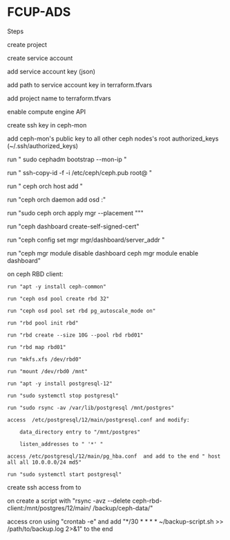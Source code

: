# FCUP-ADS

Steps

create project

create service account

add service account key (json)

add path to service account key in terraform.tfvars

add project name to terraform.tfvars

enable compute engine API

create ssh key in ceph-mon

add ceph-mon's public key to all other ceph nodes's root authorized_keys (~/.ssh/authorized_keys)

run " sudo cephadm bootstrap --mon-ip *<ceph-mon-internal-ip>* "

run " ssh-copy-id -f -i /etc/ceph/ceph.pub root@<ceph-node> "

run " ceph orch host add <ceph-node> <ceph-node-ip>"

run "ceph orch daemon add osd <ceph-osd-node>:<disk-path>" 

run "sudo ceph orch apply mgr --placement "<ceph-mgr-node>""

run "ceph dashboard create-self-signed-cert"

run "ceph config set mgr mgr/dashboard/server_addr <ceph-mgr-ip>"

run "ceph mgr module disable dashboard
     ceph mgr module enable dashboard"

on ceph RBD client:

    run "apt -y install ceph-common"

    run "ceph osd pool create rbd 32"

    run "ceph osd pool set rbd pg_autoscale_mode on"

    run "rbd pool init rbd"

    run "rbd create --size 10G --pool rbd rbd01"

    run "rbd map rbd01"

    run "mkfs.xfs /dev/rbd0"

    run "mount /dev/rbd0 /mnt"

    run "apt -y install postgresql-12"

    run "sudo systemctl stop postgresql"
    
    run "sudo rsync -av /var/lib/postgresql /mnt/postgres"

    access  /etc/postgresql/12/main/postgresql.conf and modify:
        
        data_directory entry to "/mnt/postgres"

        listen_addresses to " '*' "
    
    access /etc/postgresql/12/main/pg_hba.conf  and add to the end " host all all 10.0.0.0/24 md5"

    run "sudo systemctl start postgresql"

create ssh access from <backup-server-node> to <ceph-rbd-client> 

on <backup-server-node> create a script with "rsync -avz --delete ceph-rbd-client:/mnt/postgres/12/main/ /backup/ceph-data/"

access cron using "crontab -e" and add "*/30 * * * * ~/backup-script.sh >> /path/to/backup.log 2>&1" to the end

